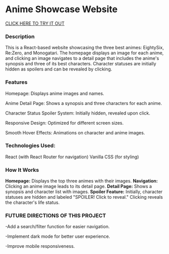 <h1>Anime Showcase Website</h1>

[CLICK HERE TO TRY IT OUT](https://webpage-first-tau.vercel.app/)

<h3>Description</h3>

This is a React-based website showcasing the three best animes: EightySix, Re:Zero, and Monogatari. The homepage displays an image for each anime, and clicking an image navigates to a detail page that includes the anime's synopsis and three of its best characters. Character statuses are initially hidden as spoilers and can be revealed by clicking.

<h3>Features</h3>

Homepage: Displays anime images and names.

Anime Detail Page: Shows a synopsis and three characters for each anime.

Character Status Spoiler System: Initially hidden, revealed upon click.

Responsive Design: Optimized for different screen sizes.

Smooth Hover Effects: Animations on character and anime images.

<h3>Technologies Used:</h3>

React (with React Router for navigation)
Vanilla CSS (for styling)

<h3>How It Works</h3>

<b>Homepage:</b> Displays the top three animes with their images.
<b>Navigation:</b> Clicking an anime image leads to its detail page.
<b>Detail Page:</b> Shows a synopsis and character list with images.
<b>Spoiler Feature:</b> Initially, character statuses are hidden and labeled "SPOILER! Click to reveal." Clicking reveals the character's life status.

<h3>FUTURE DIRECTIONS OF THIS PROJECT</h3>

-Add a search/filter function for easier navigation.

-Implement dark mode for better user experience.

-Improve mobile responsiveness.
